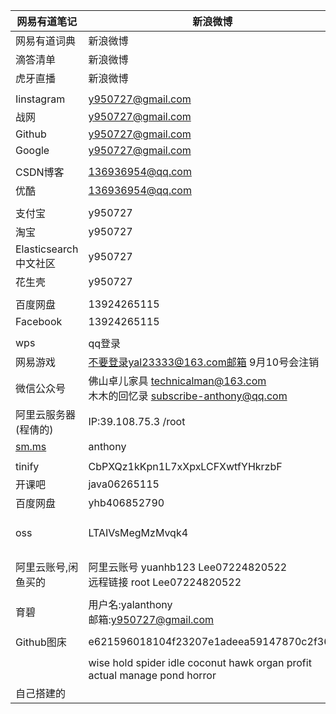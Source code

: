 | 网易有道笔记            | 新浪微博                                                     |                                |                                                              |
| ----------------------- | ------------------------------------------------------------ | ------------------------------ | ------------------------------------------------------------ |
| 网易有道词典            | 新浪微博                                                     |                                |                                                              |
| 滴答清单                | 新浪微博                                                     |                                |                                                              |
| 虎牙直播                | 新浪微博                                                     |                                |                                                              |
|                         |                                                              |                                |                                                              |
| Iinstagram              | y950727@gmail.com                                            | lee22259669                    |                                                              |
| 战网                    | y950727@gmail.com                                            | Lee07224820522                 |                                                              |
| Github                  | y950727@gmail.com                                            | Lee07224820522                 |                                                              |
| Google                  | y950727@gmail.com                                            | Lee07224820522                 |                                                              |
|                         |                                                              |                                |                                                              |
| CSDN博客                | 136936954@qq.com                                             | lee22259669                    |                                                              |
| 优酷                    | 136936954@qq.com                                             | lee07224820522                 |                                                              |
|                         |                                                              |                                |                                                              |
| 支付宝                  | y950727                                                      | Lee07224820522                 |                                                              |
| 淘宝                    | y950727                                                      | lee07224820522.                |                                                              |
| Elasticsearch中文社区   | y950727                                                      | Lee22259669                    |                                                              |
| 花生壳                  | y950727                                                      | Lee07224820522                 |                                                              |
|                         |                                                              |                                |                                                              |
| 百度网盘                | 13924265115                                                  | Lee07224820522                 |                                                              |
| Facebook                | 13924265115                                                  | Lee22259669                    |                                                              |
|                         |                                                              |                                |                                                              |
| wps                     | qq登录                                                       |                                |                                                              |
| 网易游戏                | 不要登录yal23333@163.com邮箱   9月10号会注销                 |                                |                                                              |
| 微信公众号              | 佛山卓儿家具 [technicalman@163.com](mailto:technicalman@163.com)<br />木木的回忆录 subscribe-anthony@qq.com | Fs20180418Lee07224820522       |                                                              |
| 阿里云服务器(程倩的)    | IP:39.108.75.3           /root                               | Lee22259669                    | 后台远程连接的密码是222596                                   |
| [sm.ms](https://sm.ms/) | anthony                                                      | Lee07224820522                 |                                                              |
|                         |                                                              |                                |                                                              |
| tinify                  | CbPXQz1kKpn1L7xXpxLCFXwtfYHkrzbF                             |                                |                                                              |
| 开课吧                  | java06265115                                                 | java06265115                   |                                                              |
| 百度网盘                | yhb406852790                                                 | yhb200612                      |                                                              |
| oss                     | LTAIVsMegMzMvqk4                                             | wqserzgDUuPimVpghyFi3LaYhivagi | hexosrc<br />oss-cn-shenzhen<br />https://image.yanganlin.com |
|                         |                                                              |                                |                                                              |
| 阿里云账号,闲鱼买的     | 阿里云账号 yuanhb123 Lee07224820522<br />远程链接 root Lee07224820522 | 114.55.242.241                 |                                                              |
|                         |                                                              |                                |                                                              |
| 育碧                    | 用户名:yalanthony<br />邮箱:y950727@gmail.com                | Lee07224820522                 |                                                              |
|                         |                                                              |                                |                                                              |
| Github图床              | e621596018104f23207e1adeea59147870c2f366                     |                                |                                                              |
|                         |                                                              |                                |                                                              |
|                         | wise hold spider idle coconut hawk organ profit actual manage pond horror |                                |                                                              |
| 自己搭建的              |                                                              |                                |                                                              |

